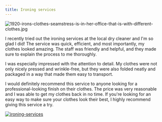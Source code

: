 ```yaml
---
title: Ironing services
---
```


![1920-irons-clothes-seamstress-is-in-her-office-that-is-with-different-clothes.jpg](/1920-irons-clothes-seamstress-is-in-her-office-that-is-with-different-clothes.jpg)

I recently tried out the ironing services at the local dry cleaner and I'm so glad I did! The service was quick, efficient, and most importantly, my clothes looked amazing. The staff was friendly and helpful, and they made sure to explain the process to me thoroughly.

I was especially impressed with the attention to detail. My clothes were not only nicely pressed and wrinkle-free, but they were also folded neatly and packaged in a way that made them easy to transport.

I would definitely recommend this service to anyone looking for a professional-looking finish on their clothes. The price was very reasonable and I was able to get my clothes back in no time. If you're looking for an easy way to make sure your clothes look their best, I highly recommend giving this service a try.

[![ironing-services](<https://dabuttonfactory.com/button.png?t=CHECK+SERVICE&f=Noto+Sans-Bold&ts=26&tc=fff&hp=45&vp=20&c=11&bgt=unicolored&bgc=4bd42f>)](<https://londonexpertfinder.com/link>)